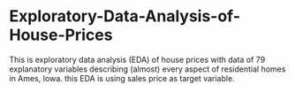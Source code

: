 # Exploratory-Data-Analysis-of-House-Prices
This is exploratory data analysis (EDA) of house prices with data of 79 explanatory variables describing (almost) every aspect of residential homes in Ames, Iowa. this EDA is using sales price as target variable.
